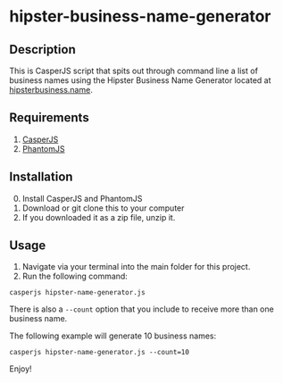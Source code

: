 # hipster-business-name-generator

## Description

This is CasperJS script that spits out through command line a list of business names using the Hipster Business Name Generator located at [hipsterbusiness.name](http://www.hipsterbusiness.name).

## Requirements

1. [CasperJS](http://docs.casperjs.org/en/latest/installation.html)
2. [PhantomJS](http://phantomjs.org/download.html)

## Installation

0. Install CasperJS and PhantomJS
1. Download or git clone this to your computer
2. If you downloaded it as a zip file, unzip it.


## Usage

1. Navigate via your terminal into the main folder for this project.
2. Run the following command:

```
casperjs hipster-name-generator.js
```

There is also a ```--count``` option that you include to receive more than one business name.

The following example will generate 10 business names:
```
casperjs hipster-name-generator.js --count=10
```

Enjoy!


